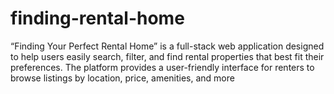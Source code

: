 # finding-rental-home
“Finding Your Perfect Rental Home” is a full-stack web application designed to help users easily search, filter, and find rental properties that best fit their preferences. The platform provides a user-friendly interface for renters to browse listings by location, price, amenities, and more
